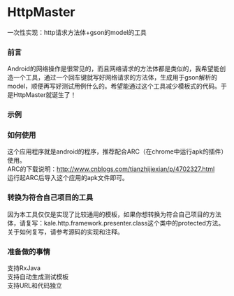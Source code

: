 # HttpMaster
一次性实现：http请求方法体+gson的model的工具  

### 前言  
Android的网络操作是很常见的，而且网络请求的方法体都是类似的，我希望能创造一个工具，通过一个回车键就写好网络请求的方法体，生成用于gson解析的model，顺便再写好测试用例什么的。希望能通过这个工具减少模板式的代码。于是HttpMaster就诞生了！   

### 示例   

### 如何使用  
这个应用程序就是android的程序，推荐配合ARC（在chrome中运行apk的插件）使用。  
ARC的下载说明：http://www.cnblogs.com/tianzhijiexian/p/4702327.html  
运行起ARC后导入这个应用的apk文件即可。  

### 转换为符合自己项目的工具  
因为本工具仅仅是实现了比较通用的模板，如果你想转换为符合自己项目的方法体，请复写：kale.http.framework.presenter.class这个类中的protected方法。关于如何复写，请参考源码的实现和注释。

### 准备做的事情  
支持RxJava  
支持自动生成测试模板  
支持URL和代码独立
